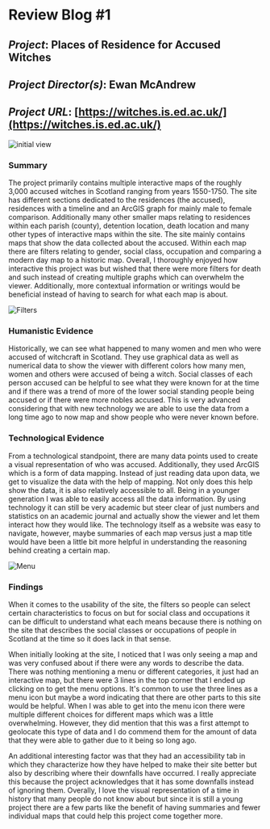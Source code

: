 # Review Blog #1

## _Project_: Places of Residence for Accused Witches

## _Project Director(s)_: Ewan McAndrew

## _Project URL_: [https://witches.is.ed.ac.uk/](https://witches.is.ed.ac.uk/)

![initial view](https://agengl350.github.io/Ashley-G-Engl350/images/initial.png)

### Summary

The project primarily contains multiple interactive maps of the roughly 3,000 accused witches in Scotland ranging from years 1550-1750. The site has different sections dedicated to the residences (the accused), residences with a timeline and an ArcGIS graph for mainly male to female comparison. Additionally many other smaller maps relating to residences within each parish (county), detention location, death location and many other types of interactive maps within the site. The site mainly contains maps that show the data collected about the accused. Within each map there are filters relating to gender, social class, occupation and comparing a modern day map to a historic map. Overall, I thoroughly enjoyed how interactive this project was but wished that there were more filters for death and such instead of creating multiple graphs which can overwhelm the viewer. Additionally, more contextual information or writings would be beneficial instead of having to search for what each map is about.

![Filters](https://agengl350.github.io/Ashley-G-Engl350/images/Filters.png) 

### Humanistic Evidence

Historically, we can see what happened to many women and men who were accused of witchcraft in Scotland. They use graphical data as well as numerical data to show the viewer with different colors how many men, women and others were accused of being a witch. Social classes of each person accused can be helpful to see what they were known for at the time and if there was a trend of more of the lower social standing people being accused or if there were more nobles accused. This is very advanced considering that with new technology we are able to use the data from a long time ago to now map and show people who were never known before.

### Technological Evidence

From a technological standpoint, there are many data points used to create a visual representation of who was accused. Additionally, they used ArcGIS which is a form of data mapping. Instead of just reading data upon data, we get to visualize the data with the help of mapping. Not only does this help show the data, it is also relatively accessible to all. Being in a younger generation I was able to easily access all the data information. By using technology it can still be very academic but steer clear of just numbers and statistics on an academic journal and actually show the viewer and let them interact how they would like. The technology itself as a website was easy to navigate, however, maybe summaries of each map versus just a map title would have been a little bit more helpful in understanding the reasoning behind creating a certain map.

![Menu](https://agengl350.github.io/Ashley-G-Engl350/images/Maps.png)

### Findings 

When it comes to the usability of the site, the filters so people can select certain characteristics to focus on but for social class and occupations it can be difficult to understand what each means because there is nothing on the site that describes the social classes or occupations of people in Scotland at the time so it does lack in that sense. 

When initially looking at the site, I noticed that I was only seeing a map and was very confused about if there were any words to describe the data. There was nothing mentioning a menu or different categories, it just had an interactive map, but there were 3 lines in the top corner that I ended up clicking on to get the menu options. It's common to use the three lines as a menu icon but maybe a word indicating that there are other parts to this site would be helpful. When I was able to get into the menu icon there were multiple different choices for different maps which was a little overwhelming. However, they did mention that this was a first attempt to geolocate this type of data and I do commend them for the amount of data that they were able to gather due to it being so long ago. 

An additional interesting factor was that they had an accessibility tab in which they characterize how they have helped to make their site better but also by describing where their downfalls have occurred. I really appreciate this because the project acknowledges that it has some downfalls instead of ignoring them. Overally, I love the visual representation of a time in history that many people do not know about but since it is still a young project there are a few parts like the benefit of having summaries and fewer individual maps that could help this project come together more.

